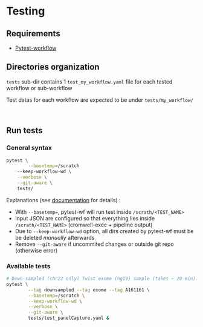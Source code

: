 # Testing

## Requirements

- [Pytest-workflow](https://github.com/LUMC/pytest-workflow)

## Directories organization

`tests` sub-dir contains 1 `test_my_workflow.yaml` file for each tested workflow or sub-workflow

Test datas for each workflow are expected to be under `tests/my_workflow/`

<br>

## Run tests

### General syntax

```bash
pytest \
        --basetemp=/scratch
	--keep-workflow-wd \
	--verbose \
	--git-aware \
	tests/
```

Explanations (see [documentation](https://pytest-workflow.readthedocs.io/en/stable/) for details) :
* With `--basetemp=`, pytest-wf will run test inside `/scrath/<TEST_NAME>`
* Input JSON are configured so that everything lies inside `/scrath/<TEST_NAME>` (cromwell-exec + pipeline output)
* Due to `--keep-workflow-wd` option, all dirs created by pytest-wf must be be deleted *manually* afterwards
* Remove `--git-aware` if uncommited changes or outside git repo (otherwise error)


### Available tests

```bash
# Down-sampled (chr22 only) Twist exome (hg19) sample (takes ~ 20 min):
pytest \
        --tag downsampled --tag exome --tag A161161 \
        --basetemp=/scratch \
        --keep-workflow-wd \
        --verbose \
        --git-aware \
        tests/test_panelCapture.yaml &
```
